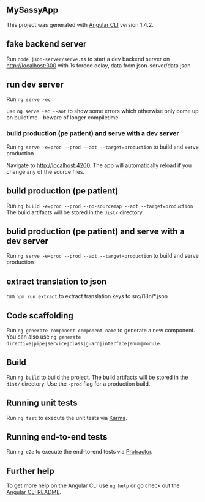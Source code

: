 ## MySassyApp
This project was generated with [Angular CLI](https://github.com/angular/angular-cli) version 1.4.2.

## fake backend server
Run `node json-server/serve.ts` to start a dev backend server on [http://localhost:300](http://localhost:300) with 1s forced delay,
data from json-server/data.json 

## run dev server
Run `ng serve -ec`

use `ng serve -ec --aot` to show some errors which otherwise only come up on buildtime - beware of longer compiletime 

### bulid production (pe patient) and serve with a dev server
Run `ng serve -e=prod --prod --aot --target=production` to build and serve production

Navigate to [http://localhost:4200](http://localhost:4200/).
The app will automatically reload if you change any of the source files.

## build production (pe patient)
Run `ng build -e=prod --prod --no-sourcemap --aot --target=production`
The build artifacts will be stored in the `dist/` directory.

## bulid production (pe patient) and serve with a dev server
Run `ng serve -e=prod --prod --aot --target=production` to build and serve production

## extract translation to json
run `npm run extract` to extract translation keys to src/i18n/*.json 


## Code scaffolding

Run `ng generate component component-name` to generate a new component. You can also use `ng generate directive|pipe|service|class|guard|interface|enum|module`.

## Build

Run `ng build` to build the project. The build artifacts will be stored in the `dist/` directory. Use the `-prod` flag for a production build.

## Running unit tests

Run `ng test` to execute the unit tests via [Karma](https://karma-runner.github.io).

## Running end-to-end tests

Run `ng e2e` to execute the end-to-end tests via [Protractor](http://www.protractortest.org/).

## Further help

To get more help on the Angular CLI use `ng help` or go check out the [Angular CLI README](https://github.com/angular/angular-cli/blob/master/README.md).
